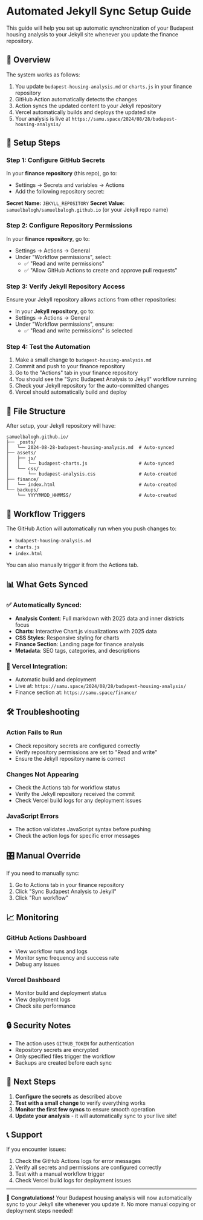 # Automated Jekyll Sync Setup Guide

This guide will help you set up automatic synchronization of your Budapest housing analysis to your Jekyll site whenever you update the finance repository.

## 🎯 Overview

The system works as follows:
1. You update `budapest-housing-analysis.md` or `charts.js` in your finance repository
2. GitHub Action automatically detects the changes
3. Action syncs the updated content to your Jekyll repository
4. Vercel automatically builds and deploys the updated site
5. Your analysis is live at `https://samu.space/2024/08/28/budapest-housing-analysis/`

## 🔧 Setup Steps

### Step 1: Configure GitHub Secrets

In your **finance repository** (this repo), go to:
- Settings → Secrets and variables → Actions
- Add the following repository secret:

**Secret Name:** `JEKYLL_REPOSITORY`
**Secret Value:** `samuelbalogh/samuelbalogh.github.io` (or your Jekyll repo name)

### Step 2: Configure Repository Permissions

In your **finance repository**, go to:
- Settings → Actions → General
- Under "Workflow permissions", select:
  - ✅ "Read and write permissions"
  - ✅ "Allow GitHub Actions to create and approve pull requests"

### Step 3: Verify Jekyll Repository Access

Ensure your Jekyll repository allows actions from other repositories:
- In your **Jekyll repository**, go to:
- Settings → Actions → General
- Under "Workflow permissions", ensure:
  - ✅ "Read and write permissions" is selected

### Step 4: Test the Automation

1. Make a small change to `budapest-housing-analysis.md`
2. Commit and push to your finance repository
3. Go to the "Actions" tab in your finance repository
4. You should see the "Sync Budapest Analysis to Jekyll" workflow running
5. Check your Jekyll repository for the auto-committed changes
6. Vercel should automatically build and deploy

## 📁 File Structure

After setup, your Jekyll repository will have:

```
samuelbalogh.github.io/
├── _posts/
│   └── 2024-08-28-budapest-housing-analysis.md  # Auto-synced
├── assets/
│   ├── js/
│   │   └── budapest-charts.js                   # Auto-synced
│   └── css/
│       └── budapest-analysis.css                # Auto-created
├── finance/
│   └── index.html                               # Auto-created
└── backups/
    └── YYYYMMDD_HHMMSS/                         # Auto-created
```

## 🔄 Workflow Triggers

The GitHub Action will automatically run when you push changes to:
- `budapest-housing-analysis.md`
- `charts.js`
- `index.html`

You can also manually trigger it from the Actions tab.

## 📊 What Gets Synced

### ✅ Automatically Synced:
- **Analysis Content**: Full markdown with 2025 data and inner districts focus
- **Charts**: Interactive Chart.js visualizations with 2025 data
- **CSS Styles**: Responsive styling for charts
- **Finance Section**: Landing page for finance analysis
- **Metadata**: SEO tags, categories, and descriptions

### 🔄 Vercel Integration:
- Automatic build and deployment
- Live at: `https://samu.space/2024/08/28/budapest-housing-analysis/`
- Finance section at: `https://samu.space/finance/`

## 🛠️ Troubleshooting

### Action Fails to Run
- Check repository secrets are configured correctly
- Verify repository permissions are set to "Read and write"
- Ensure the Jekyll repository name is correct

### Changes Not Appearing
- Check the Actions tab for workflow status
- Verify the Jekyll repository received the commit
- Check Vercel build logs for any deployment issues

### JavaScript Errors
- The action validates JavaScript syntax before pushing
- Check the action logs for specific error messages

## 🎛️ Manual Override

If you need to manually sync:
1. Go to Actions tab in your finance repository
2. Click "Sync Budapest Analysis to Jekyll"
3. Click "Run workflow"

## 📈 Monitoring

### GitHub Actions Dashboard
- View workflow runs and logs
- Monitor sync frequency and success rate
- Debug any issues

### Vercel Dashboard
- Monitor build and deployment status
- View deployment logs
- Check site performance

## 🔒 Security Notes

- The action uses `GITHUB_TOKEN` for authentication
- Repository secrets are encrypted
- Only specified files trigger the workflow
- Backups are created before each sync

## 🚀 Next Steps

1. **Configure the secrets** as described above
2. **Test with a small change** to verify everything works
3. **Monitor the first few syncs** to ensure smooth operation
4. **Update your analysis** - it will automatically sync to your live site!

## 📞 Support

If you encounter issues:
1. Check the GitHub Actions logs for error messages
2. Verify all secrets and permissions are configured correctly
3. Test with a manual workflow trigger
4. Check Vercel build logs for deployment issues

---

**🎉 Congratulations!** Your Budapest housing analysis will now automatically sync to your Jekyll site whenever you update it. No more manual copying or deployment steps needed!
